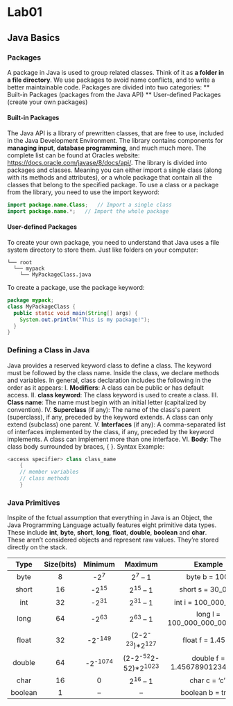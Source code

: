 # Lab01
## Java Basics

### Packages
A package in Java is used to group related classes. Think of it as **a folder in a file directory**. We use packages to avoid name conflicts, and to write a better maintainable code. Packages are divided into two categories:
   ** Built-in Packages (packages from the Java API)
   ** User-defined Packages (create your own packages)

#### Built-in Packages
The Java API is a library of prewritten classes, that are free to use, included in the Java Development Environment.
The library contains components for **managing input**, **database programming**, and much much more. The complete list can be found at Oracles website: https://docs.oracle.com/javase/8/docs/api/.
The library is divided into packages and classes. Meaning you can either import a single class (along with its methods and attributes), or a whole package that contain all the classes that belong to the specified package.
To use a class or a package from the library, you need to use the import keyword:
```Java
import package.name.Class;   // Import a single class
import package.name.*;   // Import the whole package
```

#### User-defined Packages
To create your own package, you need to understand that Java uses a file system directory to store them. Just like folders on your computer:
```
└── root
  └── mypack
    └── MyPackageClass.java
```
To create a package, use the package keyword:
```Java
package mypack;
class MyPackageClass {
  public static void main(String[] args) {
    System.out.println("This is my package!");
  }
}
```

### Defining a Class in Java
Java provides a reserved keyword class to define a class. The keyword must be followed by the class name. Inside the class, we declare methods and variables.
In general, class declaration includes the following in the order as it appears:
    I. **Modifiers**: A class can be public or has default access.
    II. **class keyword**: The class keyword is used to create a class.
    III. **Class name**: The name must begin with an initial letter (capitalized by convention).
    IV. **Superclass** (if any): The name of the class's parent (superclass), if any, preceded by the keyword extends. A class can only extend (subclass) one parent.
    V. **Interfaces** (if any): A comma-separated list of interfaces implemented by the class, if any, preceded by the keyword implements. A class can implement more than one interface.
    VI. **Body**: The class body surrounded by braces, { }.
Syntax Example:

```Java
<access specifier> class class_name   
    {  
    // member variables   
    // class methods   
    }
```

### Java Primitives
Inspite of the fctual assumption that everything in Java is an Object, the Java Programming Language actually features eight primitive data types.
These include **int**, **byte**, **short**, **long**, **float**, **double**, **boolean** and **char**. These aren’t considered objects and represent raw values.
They’re stored directly on the stack.

| Type 	   | Size(bits)  | Minimum 	            | Maximum 	                                    | Example                        |
| :------: | :---------: | :------------------: | :-------------------------------------------: | :----------------------------: |
| byte 	   | 8 	         | -2<sup>7</sup> 	    | 2<sup>7</sup> – 1 	                          | byte b = 100;                  |
| short    | 16 	       | -2<sup>15</sup> 	    | 2<sup>15</sup> – 1 	                          | short s = 30_000;              |
| int 	   | 32 	       | -2<sup>31</sup> 	    | 2<sup>31</sup> – 1 	                          | int i = 100_000_000;           |
| long 	   | 64 	       | -2<sup>63</sup> 	    | 2<sup>63</sup> – 1 	                          | long l = 100_000_000_000_000;  |
| float 	 | 32 	       | -2<sup>-149</sup>   	| (2-2<sup>-23</sup>)*2<sup>127</sup>           | float f = 1.456f;              |
| double 	 | 64 	       | -2<sup>-1074</sup> 	| (2-2<sup>-52</sup>2-52)*2<sup>1023</sup>      | double f = 1.456789012345678;  |
| char 	   | 16 	       | 0	                  | 2<sup>16</sup> – 1                            | char c = ‘c’;                  |
| boolean  | 1 	         | – 	                  |   – 	                                        | boolean b = true;              |






